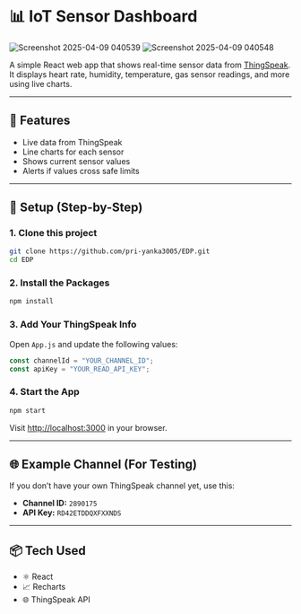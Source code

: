 # 📊 IoT Sensor Dashboard
![Screenshot 2025-04-09 040539](https://github.com/user-attachments/assets/6e2a3f3f-ee33-40dc-850f-54ee6b9c1610)
![Screenshot 2025-04-09 040548](https://github.com/user-attachments/assets/bca3127c-6d22-497f-b53f-aadcd71eb576)


A simple React web app that shows real-time sensor data from [ThingSpeak](https://thingspeak.com/). It displays heart rate, humidity, temperature, gas sensor readings, and more using live charts.

---

## 🚀 Features

- Live data from ThingSpeak
- Line charts for each sensor
- Shows current sensor values
- Alerts if values cross safe limits

---

## 🔧 Setup (Step-by-Step)

### 1. Clone this project

```bash
git clone https://github.com/pri-yanka3005/EDP.git
cd EDP

````

### 2. Install the Packages

```bash
npm install
```

### 3. Add Your ThingSpeak Info

Open `App.js` and update the following values:

```js
const channelId = "YOUR_CHANNEL_ID";
const apiKey = "YOUR_READ_API_KEY";
```

### 4. Start the App

```bash
npm start
```

Visit [http://localhost:3000](http://localhost:3000) in your browser.

---

## 🌐 Example Channel (For Testing)

If you don’t have your own ThingSpeak channel yet, use this:

- **Channel ID:** `2890175`
- **API Key:** `RD42ETDDQXFXXNDS`

---

## 📦 Tech Used

- ⚛️ React
- 📈 Recharts
- 🌐 ThingSpeak API

